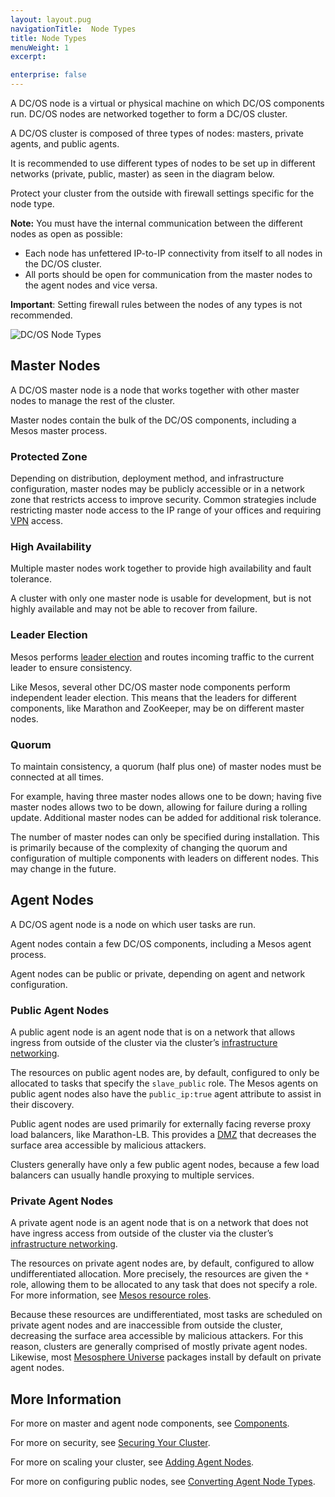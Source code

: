 ```yaml
---
layout: layout.pug
navigationTitle:  Node Types
title: Node Types
menuWeight: 1
excerpt:

enterprise: false
---
```


<!-- This source repo for this topic is https://github.com/dcos/dcos-docs -->


A DC/OS node is a virtual or physical machine on which DC/OS components run. DC/OS nodes are networked together to form a DC/OS cluster.

A DC/OS cluster is composed of three types of nodes: masters, private agents, and public agents.

It is recommended to use different types of nodes to be set up in different networks (private, public, master) as seen in the diagram below. 

Protect your cluster from the outside with firewall settings specific for the node type. 

**Note:** You must have the internal communication between the different nodes as open as possible:
- Each node has unfettered IP-to-IP connectivity from itself to all nodes in the DC/OS cluster.
- All ports should be open for communication from the master nodes to the agent nodes and vice versa.

**Important**: Setting firewall rules between the nodes of any types is not recommended.

![DC/OS Node Types](/mesosphere/dcos/1.9/img/dcos-node-types.png)


## Master Nodes

A DC/OS master node is a node that works together with other master nodes to manage the rest of the cluster.

Master nodes contain the bulk of the DC/OS components, including a Mesos master process.

### Protected Zone

Depending on distribution, deployment method, and infrastructure configuration, master nodes may be publicly accessible or in a network zone that restricts access to improve security. Common strategies include restricting master node access to the IP range of your offices and requiring [VPN](https://en.wikipedia.org/wiki/Virtual_private_network) access.

### High Availability

Multiple master nodes work together to provide high availability and fault tolerance.

A cluster with only one master node is usable for development, but is not highly available and may not be able to recover from failure.

### Leader Election

Mesos performs [leader election](https://en.wikipedia.org/wiki/Leader_election) and routes incoming traffic to the current leader to ensure consistency.

Like Mesos, several other DC/OS master node components perform independent leader election. This means that the leaders for different components, like Marathon and ZooKeeper, may be on different master nodes.

### Quorum

To maintain consistency, a quorum (half plus one) of master nodes must be connected at all times.

For example, having three master nodes allows one to be down; having five master nodes allows two to be down, allowing for failure during a rolling update. Additional master nodes can be added for additional risk tolerance.

The number of master nodes can only be specified during installation. This is primarily because of the complexity of changing the quorum and configuration of multiple components with leaders on different nodes. This may change in the future.


## Agent Nodes

A DC/OS agent node is a node on which user tasks are run.

Agent nodes contain a few DC/OS components, including a Mesos agent process.

Agent nodes can be public or private, depending on agent and network configuration.

### Public Agent Nodes

A public agent node is an agent node that is on a network that allows ingress from outside of the cluster via the cluster’s [infrastructure networking](/mesosphere/dcos/1.9/overview/concepts/#infrastructure-network).

The resources on public agent nodes are, by default, configured to only be allocated to tasks that specify the `slave_public` role. The Mesos agents on public agent nodes also have the `public_ip:true` agent attribute to assist in their discovery.

Public agent nodes are used primarily for externally facing reverse proxy load balancers, like Marathon-LB. This provides a [DMZ](https://en.wikipedia.org/wiki/DMZ_%28computing%29) that decreases the surface area accessible by malicious attackers.

Clusters generally have only a few public agent nodes, because a few load balancers can usually handle proxying to multiple services.

### Private Agent Nodes

A private agent node is an agent node that is on a network that does not have ingress access from outside of the cluster via the cluster’s [infrastructure networking](/mesosphere/dcos/1.9/overview/concepts/#infrastructure-network).

The resources on private agent nodes are, by default, configured to allow undifferentiated allocation. More precisely, the resources are given the `*` role, allowing them to be allocated to any task that does not specify a role. For more information, see [Mesos resource roles](http://mesos.apache.org/documentation/latest/roles/).

Because these resources are undifferentiated, most tasks are scheduled on private agent nodes and are inaccessible from outside the cluster, decreasing the surface area accessible by malicious attackers. For this reason, clusters are generally comprised of mostly private agent nodes. Likewise, most [Mesosphere Universe](/mesosphere/dcos/1.9/overview/concepts/#mesosphere-universe) packages install by default on private agent nodes.

## More Information

For more on master and agent node components, see [Components](/mesosphere/dcos/1.9/overview/architecture/components/).

For more on security, see [Securing Your Cluster](/mesosphere/dcos/1.9/administering-clusters/).

For more on scaling your cluster, see [Adding Agent Nodes](/mesosphere/dcos/1.9/administering-clusters/add-a-node/).

For more on configuring public nodes, see [Converting Agent Node Types](/mesosphere/dcos/1.9/administering-clusters/convert-agent-type/).
